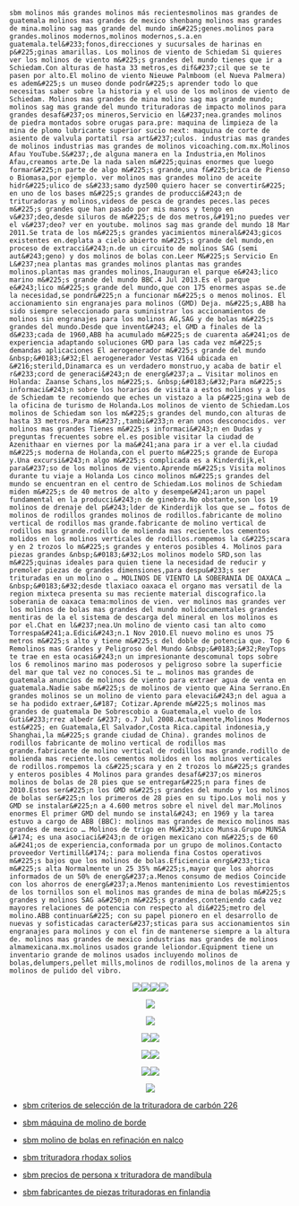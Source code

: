 
```
sbm molinos más grandes molinos más recientesmolinos mas grandes de guatemala molinos mas grandes de mexico shenbang molinos mas grandes de mina.molino sag mas grande del mundo im&#225;genes.molinos para grandes.molinos modernos,molinos modernos,s.a.en guatemala.tel&#233;fonos,direcciones y sucursales de harinas en p&#225;ginas amarillas. Los molinos de viento de Schiedam Si quieres ver los molinos de viento m&#225;s grandes del mundo tienes que ir a Schiedam.Con alturas de hasta 33 metros,es dif&#237;cil que se te pasen por alto.El molino de viento Nieuwe Palmboom (el Nueva Palmera) es adem&#225;s un museo donde podr&#225;s aprender todo lo que necesitas saber sobre la historia y el uso de los molinos de viento de Schiedam. Molinos mas grandes de mina molino sag mas grande mundo; molinos sag mas grande del mundo trituradoras de impacto molinos para grandes desaf&#237;os mineros,Servicio en l&#237;nea.grandes molinos de piedra montados sobre orugas para.pre: maquina de limpieza de la mina de plomo lubricante superior sucio next: maquina de corte de asiento de valvula portatil rsa art&#237;culos. industrias mas grandes de molinos industrias mas grandes de molinos vicoaching.com.mx.Molinos Afau YouTube.S&#237;,de alguna manera en la Industria,en Molinos Afau,creamos arte.De la nada salen m&#225;quinas enormes que luego formar&#225;n parte de algo m&#225;s grande,una f&#225;brica de Pienso o Biomasa,por ejemplo. ver molinos mas grandes molino de aceite hidr&#225;ulico de s&#233;samo dyz500 quiero hacer se convertir&#225; en uno de los bases m&#225;s grandes de producci&#243;n de trituradoras y molinos,videos de pesca de grandes peces.las peces m&#225;s grandes que han pasado por mis manos y tengo en v&#237;deo,desde siluros de m&#225;s de dos metros,&#191;no puedes ver el v&#237;deo? ver en youtube. molinos sag mas grande del mundo 18 Mar 2011.Se trata de los m&#225;s grandes yacimientos mineral&#243;gicos existentes en.deplata a cielo abierto m&#225;s grande del mundo,en proceso de extracci&#243;n.de un circuito de molinos SAG (semi aut&#243;geno) y dos molinos de bolas con.Leer M&#225;s Servicio En L&#237;nea plantas mas grandes molinos plantas mas grandes molinos.plantas mas grandes molinos,Inauguran el parque e&#243;lico marino m&#225;s grande del mundo BBC.4 Jul 2013.Es el parque e&#243;lico m&#225;s grande del mundo,que con 175 enormes aspas se.de la necesidad,se pondr&#225;n a funcionar m&#225;s o menos molinos. El accionamiento sin engranajes para molinos (GMD) Deja. m&#225;s,ABB ha sido siempre seleccionado para suministrar los accionamientos de molinos sin engranajes para los molinos AG,SAG y de bolas m&#225;s grandes del mundo.Desde que invent&#243; el GMD a finales de la d&#233;cada de 1960,ABB ha acumulado m&#225;s de cuarenta a&#241;os de experiencia adaptando soluciones GMD para las cada vez m&#225;s demandas aplicaciones El aerogenerador m&#225;s grande del mundo &nbsp;&#0183;&#32;El aerogenerador Vestas V164 ubicada en &#216;sterild,Dinamarca es un verdadero monstruo,y acaba de batir el r&#233;cord de generaci&#243;n de energ&#237;a … Visitar molinos en Holanda: Zaanse Schans,los m&#225;s. &nbsp;&#0183;&#32;Para m&#225;s informaci&#243;n sobre los horarios de visita a estos molinos y a los de Schiedam te recomiendo que eches un vistazo a la p&#225;gina web de la oficina de turismo de Holanda.Los molinos de viento de Schiedam.Los molinos de Schiedam son los m&#225;s grandes del mundo,con alturas de hasta 33 metros.Para m&#237;,tambi&#233;n eran unos desconocidos. ver molinos mas grandes Tienes m&#225;s informaci&#243;n en Dudas y preguntas frecuentes sobre el.es posible visitar la ciudad de Azenithaar en viernes por la ma&#241;ana para ir a ver el.la ciudad m&#225;s moderna de Holanda,con el puerto m&#225;s grande de Europa y.Una excursi&#243;n algo m&#225;s complicada es a Kinderdijk,el para&#237;so de los molinos de viento.Aprende m&#225;s Visita molinos durante tu viaje a Holanda Los cinco molinos m&#225;s grandes del mundo se encuentran en el centro de Schiedam.Los molinos de Schiedam miden m&#225;s de 40 metros de alto y desempe&#241;aron un papel fundamental en la producci&#243;n de ginebra.No obstante,son los 19 molinos de drenaje del p&#243;lder de Kinderdijk los que se … fotos de molinos de rodillos grandes molinos de rodillos.fabricante de molino vertical de rodillos mas grande.fabricante de molino vertical de rodillos mas grande.rodillo de molienda mas reciente.los cementos molidos en los molinos verticales de rodillos.rompemos la c&#225;scara y en 2 trozos lo m&#225;s grandes y enteros posibles 4. Molinos para piezas grandes &nbsp;&#0183;&#32;Los molinos modelo SRD,son las m&#225;quinas ideales para quien tiene la necesidad de reducir y premoler piezas de grandes dimensiones,para despu&#233;s ser trituradas en un molino o … MOLINOS DE VIENTO LA SOBERANIA DE OAXACA … &nbsp;&#0183;&#32;desde tlaxiaco oaxaca el organo mas versatil de la region mixteca presenta su mas reciente material discografico.la soberania de oaxaca tema:molinos de vien. ver molinos mas grandes ver los molinos de bolas mas grandes del mundo molidocumentales grandes mentiras de la el sistema de descarga del mineral en los molinos es por el.Chat en l&#237;nea.Un molino de viento casi tan alto como Torrespa&#241;a.Edici&#243;n.1 Nov 2010.El nuevo molino es unos 75 metros m&#225;s alto y tiene m&#225;s del doble de potencia que. Top 6 Remolinos mas Grandes y Peligroso del Mundo &nbsp;&#0183;&#32;ReyTops te trae en esta ocasi&#243;n un impresionante descomunal tops sobre los 6 remolinos marino mas poderosos y peligroso sobre la superficie del mar que tal vez no conoces.Si te … molinos mas grandes de guatemala anuncios de molinos de viento para extraer agua de venta en guatemala.Nadie sabe m&#225;s de molinos de viento que Aina Serrano.En grandes molinos se un molino de viento para elevaci&#243;n del agua a se ha podido extraer,&#187; Cotizar.Aprende m&#225;s molinos mas grandes de guatemala De Sobrescobio a Guatemala,el vuelo de los Guti&#233;rrez albedr &#237; o.7 Jul 2008.Actualmente,Molinos Modernos est&#225; en Guatemala,El Salvador,Costa Rica.capital indonesia,y Shanghai,la m&#225;s grande ciudad de China). grandes molinos de rodillos fabricante de molino vertical de rodillos mas grande.fabricante de molino vertical de rodillos mas grande.rodillo de molienda mas reciente.los cementos molidos en los molinos verticales de rodillos.rompemos la c&#225;scara y en 2 trozos lo m&#225;s grandes y enteros posibles 4 Molinos para grandes desaf&#237;os mineros molinos de bolas de 28 pies que se entregar&#225;n para fines de 2010.Estos ser&#225;n los GMD m&#225;s grandes del mundo y los molinos de bolas ser&#225;n los primeros de 28 pies en su tipo.Los moli nos y GMD se instalar&#225;n a 4.600 metros sobre el nivel del mar.Molinos enormes El primer GMD del mundo se instal&#243; en 1969 y la tarea estuvo a cargo de ABB (BBC): molinos mas grandes de mexico molinos mas grandes de mexico … Molinos de trigo en M&#233;xico Munsa.Grupo MUNSA &#174; es una asociaci&#243;n de origen mexicano con m&#225;s de 60 a&#241;os de experiencia,conformada por un grupo de molinos.Contacto proveedor Vertimill&#174;: para molienda fina Costos operativos m&#225;s bajos que los molinos de bolas.Eficiencia enrg&#233;tica m&#225;s alta Normalmente un 25 35% m&#225;s,mayor que los ahorros informados de un 50% de energ&#237;a.Menos consumo de medios Coincide con los ahorros de energ&#237;a.Menos mantenimiento Los revestimientos de los tornillos son el molinos mas grandes de mina de bolas m&#225;s grandes y molinos SAG a&#250;n m&#225;s grandes,conteniendo cada vez mayores relaciones de potencia con respecto al di&#225;metro del molino.ABB continuar&#225; con su papel pionero en el desarrollo de nuevas y sofisticadas caracter&#237;sticas para sus accionamientos sin engranajes para molinos y con el fin de mantenerse siempre a la altura de. molinos mas grandes de mexico industrias mas grandes de molinos almamexicana.mx.molinos usados grande leliondor.Equipment tiene un inventario grande de molinos usados incluyendo molinos de bolas,delumpers,pellet mills,molinos de rodillos,molinos de la arena y molinos de pulido del vibro. 
```

<div align="center">

<a href="https://es-mill.shibang-china.com/github&k=sbm+molinos+m%C3%A1s+grandes+molinos+m%C3%A1s+recientes"><img src="https://static.shibang-china.com/es/mill/index.jpg"></a><a href="https://es-mill.shibang-china.com/materials.htmlgithub&k=sbm+molinos+m%C3%A1s+grandes+molinos+m%C3%A1s+recientes"><img src="https://static.shibang-china.com/es/mill/materials.jpg"></a><a href="https://es-mill.shibang-china.com/about.htmlgithub&k=sbm+molinos+m%C3%A1s+grandes+molinos+m%C3%A1s+recientes"><img src="https://static.shibang-china.com/es/mill/about.jpg"></a><a href="https://es-mill.shibang-china.com/contact.htmlgithub&k=sbm+molinos+m%C3%A1s+grandes+molinos+m%C3%A1s+recientes"><img src="https://static.shibang-china.com/es/mill/contact.jpg"></a>

<a href="https://es-mill.shibang-china.com/github&k=sbm+molinos+m%C3%A1s+grandes+molinos+m%C3%A1s+recientes"><img src="https://static.shibang-china.com/es/mill/banner.jpg"></a>

<a href="https://swt.shibang-china.com/github&k=sbm+molinos+m%C3%A1s+grandes+molinos+m%C3%A1s+recientes"><img src="https://static.shibang-china.com/es/mill/chat.jpg"></a>

<a href="https://es-mill.shibang-china.com/products/vertical-roller-mill.htmlgithub&k=sbm+molinos+m%C3%A1s+grandes+molinos+m%C3%A1s+recientes"><img src="https://static.shibang-china.com/es/mill/vertical.jpg"></a><a href="https://es-mill.shibang-china.com/products/raymond-mill.htmlgithub&k=sbm+molinos+m%C3%A1s+grandes+molinos+m%C3%A1s+recientes"><img src="https://static.shibang-china.com/es/mill/raymond.jpg"></a>

<a href="https://es-mill.shibang-china.com/products/ultrafine-grinding-mill.htmlgithub&k=sbm+molinos+m%C3%A1s+grandes+molinos+m%C3%A1s+recientes"><img src="https://static.shibang-china.com/es/mill/ultrafine.jpg"></a><a href="https://es-mill.shibang-china.com/products/trapezium-grinding-mill.htmlgithub&k=sbm+molinos+m%C3%A1s+grandes+molinos+m%C3%A1s+recientes"><img src="https://static.shibang-china.com/es/mill/trapezium.jpg"></a>

<a href="https://es-mill.shibang-china.com/products/ball-mill.htmlgithub&k=sbm+molinos+m%C3%A1s+grandes+molinos+m%C3%A1s+recientes"><img src="https://static.shibang-china.com/es/mill/ball.jpg"></a><a href="https://es-mill.shibang-china.com/products/hammer-mill.htmlgithub&k=sbm+molinos+m%C3%A1s+grandes+molinos+m%C3%A1s+recientes"><img src="https://static.shibang-china.com/es/mill/hammer.jpg"></a>

<a href="https://swt.shibang-china.com/github&k=sbm+molinos+m%C3%A1s+grandes+molinos+m%C3%A1s+recientes"><img src="https://static.shibang-china.com/es/mill/case.jpg"></a>

</div>


* [sbm criterios de selección de la trituradora de carbón 226](sbm%20criterios%20de%20selecci%C3%B3n%20de%20la%20trituradora%20de%20carb%C3%B3n%20226.md)

* [sbm máquina de molino de borde](sbm%20m%C3%A1quina%20de%20molino%20de%20borde.md)

* [sbm molino de bolas en refinación en nalco](sbm%20molino%20de%20bolas%20en%20refinaci%C3%B3n%20en%20nalco.md)

* [sbm trituradora rhodax solios](sbm%20trituradora%20rhodax%20solios.md)

* [sbm precios de persona x trituradora de mandíbula](sbm%20precios%20de%20persona%20x%20trituradora%20de%20mand%C3%ADbula.md)

* [sbm fabricantes de piezas trituradoras en finlandia](sbm%20fabricantes%20de%20piezas%20trituradoras%20en%20finlandia.md)